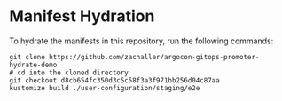 # Manifest Hydration

To hydrate the manifests in this repository, run the following commands:

```shell
git clone https://github.com/zachaller/argocon-gitops-promoter-hydrate-demo
# cd into the cloned directory
git checkout d8cb654fc350d3c5c58f3a3f971bb256d04c87aa
kustomize build ./user-configuration/staging/e2e
```
